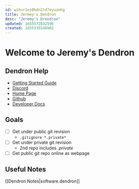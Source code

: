 ```yaml
---
id: wihur1ez0bdn2td7eyuzehg
title: Jermey's Dendron
desc: "Jeremy's Drendron"
updated: 1655572832596
created: 1655335546902
---
```


# Welcome to Jeremy's Dendron

## Dendron Help

- [Getting Started Guide](https://link.dendron.so/6b25)
- [Discord](https://link.dendron.so/6b23)
- [Home Page](https://wiki.dendron.so/)
- [Github](https://link.dendron.so/6b24)
- [Developer Docs](https://docs.dendron.so/)

## Goals

- [ ] Get under public git revision
  - `.gitignore *.private*`
- [ ] Get under private git revision
  - 2nd repo includes _.private_
- [ ] Get public git repo online as webpage

## Useful Notes

[[Dendron Notes|software.dendron]]
